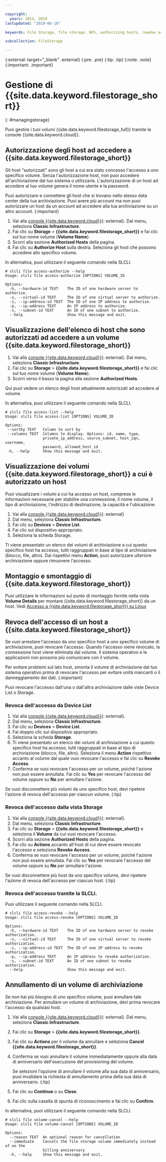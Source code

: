 ```yaml
---

copyright:
  years: 2014, 2019
lastupdated: "2019-06-10"

keywords: File Storage, file storage, NFS, authorizing hosts, rewoke access, grant access, view authorizations

subcollection: FileStorage

---
```

{:external: target="_blank" .external}
{:pre: .pre}
{:tip: .tip}
{:note: .note}
{:important: .important}


# Gestione di {{site.data.keyword.filestorage_short}}
{: #managingstorage}

Puoi gestire i tuoi volumi {{site.data.keyword.filestorage_full}} tramite la console {{site.data.keyword.cloud}}.

## Autorizzazione degli host ad accedere a {{site.data.keyword.filestorage_short}}

Gli host “autorizzati” sono gli host a cui era stato concesso l'accesso a uno specifico volume. Senza l'autorizzazione host, non puoi accedere all'archiviazione dal tuo sistema o utilizzarla. L'autorizzazione di un host ad accedere al tuo volume genera il nome utente e la password.

Puoi autorizzare e connettere gli host che si trovano nello stesso data center della tua archiviazione. Puoi avere più account ma non puoi autorizzare un host da un account ad accedere alla tua archiviazione su un altro account.
{:important}

1. Vai alla [console {{site.data.keyword.cloud}}](https://{DomainName}/){: external}. Dal menu, seleziona **Classic Infrastructure**.
2. Fai clic su **Storage** > **{{site.data.keyword.filestorage_short}}** e fai clic sul tuo nome volume (**Volume Name**).
3. Scorri alla sezione **Authorized Hosts** della pagina.
4. Fai clic su **Authorize Host** sulla destra. Seleziona gli host che possono accedere allo specifico volume.

In alternativa, puoi utilizzare il seguente comando nella SLCLI.
```
# slcli file access-authorize --help
Usage: slcli file access-authorize [OPTIONS] VOLUME_ID

Options:
  -h, --hardware-id TEXT    The ID of one hardware server to authorize.
  -v, --virtual-id TEXT     The ID of one virtual server to authorize.
  -i, --ip-address-id TEXT  The ID of one IP address to authorize.
  -p, --ip-address TEXT     An IP address to authorize.
  -s, --subnet-id TEXT      An ID of one subnet to authorize.
  --help                    Show this message and exit.
```

## Visualizzazione dell'elenco di host che sono autorizzati ad accedere a un volume {{site.data.keyword.filestorage_short}}

1. Vai alla [console {{site.data.keyword.cloud}}](https://{DomainName}/){: external}. Dal menu, seleziona **Classic Infrastructure**.
2. Fai clic su **Storage** > **{{site.data.keyword.filestorage_short}}** e fai clic sul tuo nome volume (**Volume Name**).
3. Scorri verso il basso la pagina alla sezione **Authorized Hosts**.

Qui puoi vedere un elenco degli host attualmente autorizzati ad accedere al volume.

In alternativa, puoi utilizzare il seguente comando nella SLCLI.
```
# slcli file access-list --help
Usage: slcli file access-list [OPTIONS] VOLUME_ID

Options:
 --sortby TEXT   Column to sort by
 --columns TEXT  Columns to display. Options: id, name, type,
                 private_ip_address, source_subnet, host_iqn, username,
                 password, allowed_host_id
 -h, --help      Show this message and exit.
```


## Visualizzazione dei volumi {{site.data.keyword.filestorage_short}} a cui è autorizzato un host

Puoi visualizzare i volumi a cui ha accesso un host, comprese le informazioni necessarie per stabilire una connessione, il nome volume, il tipo di archiviazione, l'indirizzo di destinazione, la capacità e l'ubicazione.

1. Vai alla [console {{site.data.keyword.cloud}}](https://{DomainName}/){: external}
2. Dal menu, seleziona **Classic Infrastructure**.
3. Fai clic su **Devices** > **Device List**.
4. Fai clic sul dispositivo appropriato.
5. Seleziona la scheda Storage.

Ti viene presentato un elenco dei volumi di archiviazione a cui questo specifico host ha accesso, tutti raggruppati in base al tipo di archiviazione (blocco, file, altro). Dai rispettivi menu **Action**, puoi autorizzare ulteriore archiviazione oppure rimuovere l'accesso.


## Montaggio e smontaggio di {{site.data.keyword.filestorage_short}}

Puoi utilizzare le informazioni sul punto di montaggio fornite nella vista **Volume Details** per montare {{site.data.keyword.filestorage_short}} da un host. Vedi [Accesso a {{site.data.keyword.filestorage_short}} su Linux](/docs/infrastructure/FileStorage?topic=FileStorage-mountingLinux)


## Revoca dell'accesso di un host a {{site.data.keyword.filestorage_short}}

Se vuoi arrestare l'accesso da uno specifico host a uno specifico volume di archiviazione, puoi revocare l'accesso. Quando l'accesso viene revocato, la connessione host viene eliminata dal volume. Il sistema operativo e le applicazioni non possono più comunicare con il volume.

Per evitare problemi sul lato host, smonta il volume di archiviazione dal tuo sistema operativo prima di revocare l'accesso per evitare unità mancanti o il danneggiamento dei dati.
{:important}

Puoi revocare l'accesso dall'una o dall'altra archiviazione dalle viste Device List o Storage.

### Revoca dell'accesso da Device List

1. Vai alla [console {{site.data.keyword.cloud}}](https://{DomainName}/){: external}.
2. Dal menu, seleziona **Classic Infrastructure**.
3. Fai clic su **Devices** > **Device List**.
2. Fai doppio clic sul dispositivo appropriato.
3. Seleziona la scheda **Storage**.
4. Ti viene presentato un elenco dei volumi di archiviazione a cui questo specifico host ha accesso, tutti raggruppati in base al tipo di archiviazione (blocco, file, altro). Seleziona il menu **Action** rispettivo accanto al volume dal quale vuoi revocare l'accesso e fai clic su **Revoke Access**.
5. Conferma se vuoi revocare l'accesso per un volume, poiché l'azione non può essere annullata. Fai clic su **Yes** per revocare l'accesso del volume oppure su **No** per annullare l'azione.

Se vuoi disconnettere più volumi da uno specifico host, devi ripetere l'azione di revoca dell'accesso per ciascun volume.
{:tip}


### Revoca dell'accesso dalla vista Storage

1. Vai alla [console {{site.data.keyword.cloud}}](https://{DomainName}/){: external}.
2. Dal menu, seleziona **Classic Infrastructure**.
3. Fai clic su **Storage** > **{{site.data.keyword.filestorage_short}}** e seleziona il **Volume** da cui vuoi revocare l'accesso.
4. Scorri alla sezione **Authorized Hosts** della pagina.
5. Fai clic su **Actions** accanto all'host di cui deve essere revocato l'accesso e seleziona **Revoke Access**.
6. Conferma se vuoi revocare l'accesso per un volume, poiché l'azione non può essere annullata. Fai clic su **Yes** per revocare l'accesso del volume oppure su **No** per annullare l'azione.

Se vuoi disconnettere più host da uno specifico volume, devi ripetere l'azione di revoca dell'accesso per ciascun host.
{:tip}

### Revoca dell'accesso tramite la SLCLI.
Puoi utilizzare il seguente comando nella SLCLI.
```
# slcli file access-revoke --help
Usage: slcli file access-revoke [OPTIONS] VOLUME_ID

Options:
  -h, --hardware-id TEXT    The ID of one hardware server to revoke authorization.
  -v, --virtual-id TEXT     The ID of one virtual server to revoke authorization.
  -i, --ip-address-id TEXT  The ID of one IP address to revoke authorization.
  -p, --ip-address TEXT     An IP address to revoke authorization.
  -s, --subnet-id TEXT      An ID of one subnet to revoke authorization.
  --help                    Show this message and exit.
```

## Annullamento di un volume di archiviazione

Se non hai più bisogno di uno specifico volume, puoi annullare tale archiviazione. Per annullare un volume di archiviazione, devi prima revocare l'accesso da qualsiasi host.

1. Vai alla [console {{site.data.keyword.cloud}}](https://{DomainName}/){: external}. Dal menu, seleziona **Classic Infrastructure**.
2. Fai clic su **Storage** > **{{site.data.keyword.filestorage_short}}**.
3. Fai clic su **Actions** per il volume da annullare e seleziona **Cancel {{site.data.keyword.filestorage_short}}**.
4. Conferma se vuoi annullare il volume immediatamente oppure alla data di anniversario dell'esecuzione del provisioning del volume.

   Se selezioni l'opzione di annullare il volume alla sua data di anniversario, puoi invalidare la richiesta di annullamento prima della sua data di anniversario.
   {:tip}
5. Fai clic su **Continue** o su **Close**.
6. Fai clic sulla casella di spunta di riconoscimento e fai clic su **Confirm**.

In alternativa, puoi utilizzare il seguente comando nella SLCLI.
```
# slcli file volume-cancel --help
Usage: slcli file volume-cancel [OPTIONS] VOLUME_ID

Options:
  --reason TEXT  An optional reason for cancellation
  --immediate    Cancels the file storage volume immediately instead of on the
                 billing anniversary
  -h, --help     Show this message and exit.
```
